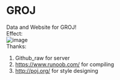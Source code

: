 # GROJ

Data and Website for GROJ!  
Effect:  
![image](https://user-images.githubusercontent.com/114752061/227197367-69202943-4740-4bdf-95bf-5284dcd757d5.png)  
Thanks:
1. Github_raw for server
2. <https://www.runoob.com/> for compiling
3. <http://poj.org/> for style designing
